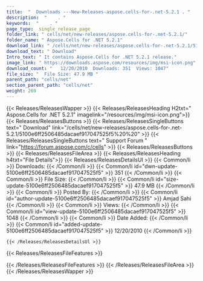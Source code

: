 ```yaml
---
title:  "  Downloads ---New-Releases-aspose.cells-for-.net-5.2.1 . " 
description:  "    . " 
keywords:  "    . " 
page_type:  single_release_page
folder_link: " cells/net/new-releases/aspose.cells-for-.net-5.2.1/"
folder_name: " Aspose.Cells for .NET 5.2.1"
download_link: " /cells/net/new-releases/aspose.cells-for-.net-5.2.1/5100e6ff2506485dacaef917047525f5"
download_text: " Download"
Intro_text: " It contains Aspose.Cells for .NET 5.2.1 release."
image_link: " https://downloads.aspose.com/resources/img/msi-icon.png"
download_count: "   12/20/2010  Downloads: 351  Views: 1047"
file_size: "  File Size: 47.9 MB "
parent_path: "cells/net"
section_parent_path: "cells/net"
weight: 269 
---
```


{{< Releases/ReleasesWapper >}}
  {{< Releases/ReleasesHeading H2txt=" Aspose.Cells for .NET 5.2.1" imagelink="/resources/img/msi-icon.png">}}
  {{< Releases/ReleasesButtons >}}
    {{< Releases/ReleasesSingleButtons text=" Download" link="/cells/net/new-releases/aspose.cells-for-.net-5.2.1/5100e6ff2506485dacaef917047525f5%20%20" >}}
    {{< Releases/ReleasesSingleButtons text=" Support Forum " link="https://forum.aspose.com/c/cells" >}}
  {{< Releases/ReleasesButtons >}}
  {{< Releases/ReleasesFileArea >}}
    {{< Releases/ReleasesHeading h4txt="File Details">}}
    {{< Releases/ReleasesDetailsUl >}}
            {{< Common/li  >}} Downloads: {{< /Common/li >}} 
      {{< Common/li id="dwn-update-5100e6ff2506485dacaef917047525f5" >}} 351 {{< /Common/li >}} 
      {{< Common/li  >}} File Size: {{< /Common/li >}} 
      {{< Common/li id="size-update-5100e6ff2506485dacaef917047525f5" >}} 47.9 MB {{< /Common/li >}} 
      {{< Common/li  >}} Posted By: {{< /Common/li >}} 
      {{< Common/li id="author-update-5100e6ff2506485dacaef917047525f5" >}} Amjad Sahi {{< /Common/li >}} 
      {{< Common/li  >}} Views: {{< /Common/li >}} 
      {{< Common/li id="view-update-5100e6ff2506485dacaef917047525f5" >}} 1048 {{< /Common/li >}} 
      {{< Common/li  >}} Date Added: {{< /Common/li >}} 
      {{< Common/li id="added-update-5100e6ff2506485dacaef917047525f5" >}} 12/20/2010 {{< /Common/li >}} 

    {{< /Releases/ReleasesDetailsUl >}}

  {{< Releases/ReleasesFileFeatures >}}
      
  {{< /Releases/ReleasesFileFeatures >}}
 {{< /Releases/ReleasesFileArea >}}
{{< /Releases/ReleasesWapper >}}


